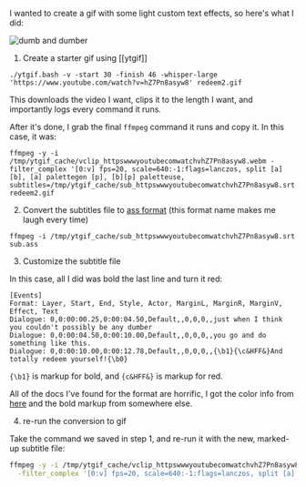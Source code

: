 I wanted to create a gif with some light custom text effects, so here's what I did:

![dumb and dumber](https://cdn.billmill.org/static/gifs/redeem2.gif)

1. Create a starter gif using [[ytgif]]

`./ytgif.bash -v -start 30 -finish 46 -whisper-large 'https://www.youtube.com/watch?v=hZ7Pn8asyw8' redeem2.gif`

This downloads the video I want, clips it to the length I want, and importantly logs every command it runs.

After it's done, I grab the final `ffmpeg` command it runs and copy it. In this case, it was:

```
ffmpeg -y -i /tmp/ytgif_cache/vclip_httpswwwyoutubecomwatchvhZ7Pn8asyw8.webm -filter_complex '[0:v] fps=20, scale=640:-1:flags=lanczos, split [a][b], [a] palettegen [p], [b][p] paletteuse, subtitles=/tmp/ytgif_cache/sub_httpswwwyoutubecomwatchvhZ7Pn8asyw8.srt' redeem2.gif
```

2. Convert the subtitles file to [ass format](https://github.com/libass/libass) (this format name makes me laugh every time)

`ffmpeg -i /tmp/ytgif_cache/sub_httpswwwyoutubecomwatchvhZ7Pn8asyw8.srt sub.ass`

3. Customize the subtitle file

In this case, all I did was bold the last line and turn it red:

```
[Events]
Format: Layer, Start, End, Style, Actor, MarginL, MarginR, MarginV, Effect, Text
Dialogue: 0,0:00:00.25,0:00:04.50,Default,,0,0,0,,just when I think you couldn't possibly be any dumber
Dialogue: 0,0:00:04.50,0:00:10.00,Default,,0,0,0,,you go and do something like this.
Dialogue: 0,0:00:10.00,0:00:12.78,Default,,0,0,0,,{\b1}{\c&HFF&}And totally redeem yourself!{\b0}
```

`{\b1}` is markup for bold, and `{c&HFF&}` is markup for red.

All of the docs I've found for the format are horrific, I got the color info from [here](https://gist.github.com/marnanel/87fee222990df53d23a9999d90a4eae2#file-gistfile1-txt-L986) and the bold markup from somewhere else.

4. re-run the conversion to gif

Take the command we saved in step 1, and re-run it with the new, marked-up subtitle file:

```bash
ffmpeg -y -i /tmp/ytgif_cache/vclip_httpswwwyoutubecomwatchvhZ7Pn8asyw8.webm \
  -filter_complex '[0:v] fps=20, scale=640:-1:flags=lanczos, split [a][b], [a] palettegen [p], [b][p] paletteuse, subtitles=sub.ass' redeem2.gif
```